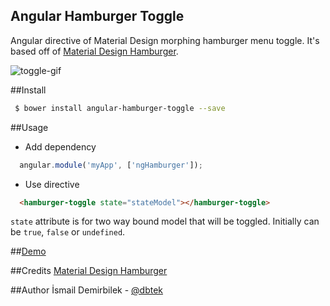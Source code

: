 Angular Hamburger Toggle
------------------------

Angular directive of Material Design morphing hamburger menu toggle. It's based off of [Material Design Hamburger](https://github.com/swirlycheetah/material-design-hamburger).

![toggle-gif](https://i.imgur.com/B0PT1Lb.gif)

##Install
```bash
 $ bower install angular-hamburger-toggle --save
```

##Usage

* Add dependency  
```js
  angular.module('myApp', ['ngHamburger']);
```
* Use directive  
```html
  <hamburger-toggle state="stateModel"></hamburger-toggle>
```

`state` attribute is for two way bound model that will be toggled. Initially can be `true`, `false` or `undefined`.

##[Demo](http://dbtek.github.io/angular-hamburger-toggle)

##Credits
[Material Design Hamburger](https://github.com/swirlycheetah/material-design-hamburger)

##Author
İsmail Demirbilek - [@dbtek](https://twitter.com/dbtek)
